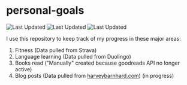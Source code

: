 # personal-goals
![Last Updated](https://img.shields.io/date/1624674018?color=FC4C02&label=Fitness%20Updated&logo=strava)
![Last Updated](https://img.shields.io/date/1624674018?color=7ac70c&label=Language%20Updated&logo=duolingo)
![Last Updated](https://img.shields.io/date/1624674018?color=e9e5cd&label=Books%20Updated&logo=goodreads)

I use this repository to keep track of my progress in these major areas:

1. Fitness (Data pulled from Strava)
2. Language learning (Data pulled from Duolingo)
3. Books read ("Manually" created because goodreads API no longer active)
4. Blog posts (Data pulled from [harveybarnhard.com](https://harveybarnhard.com)) (in progress)
